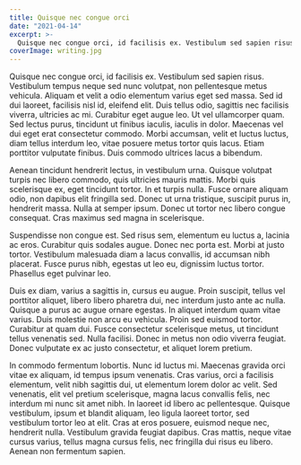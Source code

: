 ```yaml
---
title: Quisque nec congue orci
date: "2021-04-14"
excerpt: >-
  Quisque nec congue orci, id facilisis ex. Vestibulum sed sapien risus. Vestibulum tempus neque sed nunc volutpat, non pellentesque metus vehicula. Aliquam et velit a odio elementum varius eget sed massa. Sed id dui laoreet, facilisis nisl id, eleifend elit.
coverImage: writing.jpg
---
```


Quisque nec congue orci, id facilisis ex. Vestibulum sed sapien risus. Vestibulum tempus neque sed nunc volutpat, non pellentesque metus vehicula. Aliquam et velit a odio elementum varius eget sed massa. Sed id dui laoreet, facilisis nisl id, eleifend elit. Duis tellus odio, sagittis nec facilisis viverra, ultricies ac mi. Curabitur eget augue leo. Ut vel ullamcorper quam. Sed lectus purus, tincidunt ut finibus iaculis, iaculis in dolor. Maecenas vel dui eget erat consectetur commodo. Morbi accumsan, velit et luctus luctus, diam tellus interdum leo, vitae posuere metus tortor quis lacus. Etiam porttitor vulputate finibus. Duis commodo ultrices lacus a bibendum.

Aenean tincidunt hendrerit lectus, in vestibulum urna. Quisque volutpat turpis nec libero commodo, quis ultricies mauris mattis. Morbi quis scelerisque ex, eget tincidunt tortor. In et turpis nulla. Fusce ornare aliquam odio, non dapibus elit fringilla sed. Donec ut urna tristique, suscipit purus in, hendrerit massa. Nulla at semper ipsum. Donec ut tortor nec libero congue consequat. Cras maximus sed magna in scelerisque.

Suspendisse non congue est. Sed risus sem, elementum eu luctus a, lacinia ac eros. Curabitur quis sodales augue. Donec nec porta est. Morbi at justo tortor. Vestibulum malesuada diam a lacus convallis, id accumsan nibh placerat. Fusce purus nibh, egestas ut leo eu, dignissim luctus tortor. Phasellus eget pulvinar leo.

Duis ex diam, varius a sagittis in, cursus eu augue. Proin suscipit, tellus vel porttitor aliquet, libero libero pharetra dui, nec interdum justo ante ac nulla. Quisque a purus ac augue ornare egestas. In aliquet interdum quam vitae varius. Duis molestie non arcu eu vehicula. Proin sed euismod tortor. Curabitur at quam dui. Fusce consectetur scelerisque metus, ut tincidunt tellus venenatis sed. Nulla facilisi. Donec in metus non odio viverra feugiat. Donec vulputate ex ac justo consectetur, et aliquet lorem pretium.

In commodo fermentum lobortis. Nunc id luctus mi. Maecenas gravida orci vitae ex aliquam, id tempus ipsum venenatis. Cras varius, orci a facilisis elementum, velit nibh sagittis dui, ut elementum lorem dolor ac velit. Sed venenatis, elit vel pretium scelerisque, magna lacus convallis felis, nec interdum mi nunc sit amet nibh. In laoreet id libero ac pellentesque. Quisque vestibulum, ipsum et blandit aliquam, leo ligula laoreet tortor, sed vestibulum tortor leo at elit. Cras at eros posuere, euismod neque nec, hendrerit nulla. Vestibulum gravida feugiat dapibus. Cras mattis, neque vitae cursus varius, tellus magna cursus felis, nec fringilla dui risus eu libero. Aenean non fermentum sapien.
